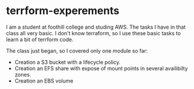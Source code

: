 # terrform-experements

I am a student at foothill college and studing AWS. The tasks I have in that class all very basic. I don't know terraform, so I use these basic tasks to learn a bit of terrform code.

The class just began, so I covered  only one module so far:
- Creation a S3 bucket with a lifecycle policy.
- Creation an EFS share with expose of mount points in several availibilty zones.
- Creation an EBS volume 
